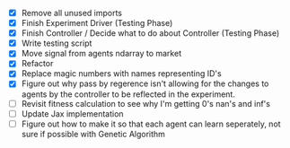 - [x] Remove all unused imports
- [x] Finish Experiment Driver (Testing Phase)
- [x] Finish Controller / Decide what to do about Controller (Testing Phase)
- [x] Write testing script
- [x] Move signal from agents ndarray to market
- [x] Refactor
- [x] Replace magic numbers with names representing ID's
- [x] Figure out why pass by regerence isn't allowing for the changes to agents by the controller to be reflected in the experiment.
- [ ] Revisit fitness calculation to see why I'm getting 0's nan's and inf's
- [ ] Update Jax implementation
- [ ] Figure out how to make it so that each agent can learn seperately, not sure if possible with Genetic Algorithm
